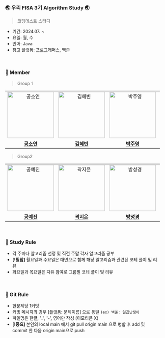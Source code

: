 ### 🌏 우리 FISA 3기 Algorithm Study 🌏
> 코딩테스트 스터디
* 기간: 2024.07. ~
* 요일: 월, 수
* 언어: Java
* 참고 플랫폼: 프로그래머스, 백준
<br/>

### 📌 Member
> Group 1
<table>
  <tr>
    <td align="center">
      <a href="https://github.com/Soyeon_Kong">
        <img src="https://github.com/Soyeon_Kong.png" alt="공소연" width="150" height="150"/>
      </a>
    </td>
    <td align="center">
      <a href="https://github.com/qbobl5">
        <img src="https://github.com/qbobl5.png" alt="김혜빈" width="150" height="150"/>
      </a>
    </td>
    <td align="center">
      <a href="https://github.com/jyp-on">
        <img src="https://github.com/jyp-on.png" alt="박주영" width="150" height="150"/>
      </a>
    </td>
    <td align="center">
      <a href="https://github.com/my123dsa">
        <img src="https://github.com/my123dsa.png" alt="박준현" width="150" height="150"/>
      </a>
    </td>
  </tr>
   <tr>
    <td align="center">
      <a href="https://github.com/SoyeonKong">
        <b>공소연</b>
      </a>
    </td>
    <td align="center">
      <a href="https://github.com/qbobl5">
        <b>김혜빈</b>
      </a>
    </td>
    <td align="center">
      <a href="https://github.com/jyp-on">
        <b>박주영</b>
      </a>
    </td>
     <td align="center">
      <a href="https://github.com/my123dsa">
        <b>박준현</b>
      </a>
    </td>
  </tr>
  
</table>

> Group2

<table>
  <tr>
    <td align="center">
      <a href="https://github.com/yaejinkong">
        <img src="https://github.com/yaejinkong.png" alt="공예진" width="150" height="150"/>
      </a>
    </td>
    <td align="center">
      <a href="https://github.com/Jieun-KWAK">
        <img src="https://github.com/Jieun-KWAK.png" alt="곽지은" width="150" height="150"/>
      </a>
    </td>
    <td align="center">
      <a href="https://github.com/bangsk2">
        <img src="https://github.com/bangsk2.png" alt="방성경" width="150" height="150"/>
      </a>
    </td>
    <td align="center">
      <a href="https://github.com/doyi0107">
        <img src="https://github.com/doyi0107.png" alt="이도이" width="150" height="150"/>
      </a>
    </td>
  </tr>
   <tr>
    <td align="center">
      <a href="https://github.com/yaejinkong">
        <b>공예진</b>
      </a>
    </td>
    <td align="center">
      <a href="https://github.com/Jieun-KWAK">
        <b>곽지은</b>
      </a>
    </td>
    <td align="center">
      <a href="https://github.com/bangsk2">
        <b>방성경</b>
      </a>
    </td>
     <td align="center">
      <a href="https://github.com/doyi0107">
        <b>이도이</b>
      </a>
    </td>
  </tr>
  
</table><br/>

### 📌 Study Rule
* 각 주마다 알고리즘 선정 및 직전 주말 각자 알고리즘 공부
* **[!필참]** 월요일과 수요일은 대면으로 함께 해당 알고리즘과 관련된 코테 풀이 및 리뷰
* 화요일과 목요일은 자유 참여로 그룹별 코테 풀이 및 리뷰
<br/>

### 📌 Git Rule
* 한문제당 1커밋
* 커밋 메시지의 경우 [플랫폼: 문제이름] 으로 통일 `(ex) 백준: 일곱난쟁이`
* 파일명은 한글, '_', '-', 영어만 작성 (이모티콘 X)
* **[!중요]** 본인의 local main 에서 git pull origin main 으로 병합 후 add 및 commit 한 다음 origin main으로 push
